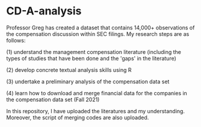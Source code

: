 # CD-A-analysis
Professor Greg has created a dataset that contains 14,000+ observations of the compensation discussion within SEC filings. My research steps are as follows:

(1) understand the management compensation literature (including the types of studies that have been done and the 'gaps' in the literature)
 
(2) develop concrete textual analysis skills using R
 
(3) undertake a preliminary analysis of the compensation data set
 
(4) learn how to download and merge financial data for the companies in the compensation data set (Fall 2021)

In this repository, I have uploaded the literatures and my understanding. Moreover, the script of merging codes are also uploaded.
